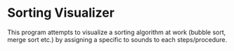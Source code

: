 # Sorting Visualizer

This program attempts to visualize a sorting algorithm at work (bubble sort, merge sort etc.) by assigning a specific to sounds to each steps/procedure.

